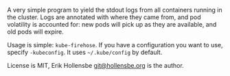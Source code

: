A very simple program to yield the stdout logs from all containers running in the cluster. Logs are annotated with where they came from, and pod volatility is accounted for: new pods will pick up as they are available, and old pods will expire.

Usage is simple: `kube-firehose`. If you have a configuration you want to use, specify `-kubeconfig`. It uses `~/.kube/config` by default.

License is MIT, Erik Hollensbe <git@hollensbe.org> is the author.
